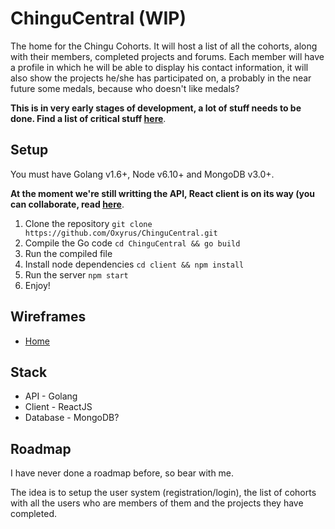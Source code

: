 # ChinguCentral (WIP)
The home for the Chingu Cohorts. It will host a list of all the cohorts, along with their members, completed projects and forums. Each member will have a profile in which he will be able to display his contact information, it will also show the projects he/she has participated on, a probably in the near future some medals, because who doesn't like medals?

**This is in very early stages of development, a lot of stuff needs to be done. Find a list of critical stuff [here](https://github.com/Oxyrus/ChinguCentral/projects/1)**.

## Setup
You must have Golang v1.6+, Node v6.10+ and MongoDB v3.0+.

**At the moment we're still writting the API, React client is on its way (you can collaborate, read [here](https://github.com/Oxyrus/ChinguCentral/projects/1)**.

1. Clone the repository `git clone https://github.com/Oxyrus/ChinguCentral.git`
2. Compile the Go code `cd ChinguCentral && go build`
3. Run the compiled file
4. Install node dependencies `cd client && npm install`
5. Run the server `npm start`
6. Enjoy!

## Wireframes
* [Home](https://wireframe.cc/3310As)

## Stack
* API - Golang
* Client - ReactJS
* Database - MongoDB?

## Roadmap
I have never done a roadmap before, so bear with me.

The idea is to setup the user system (registration/login), the list of cohorts with all the users who are members of them and the projects they have completed.
